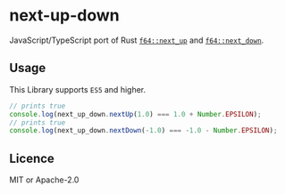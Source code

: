 # next-up-down

JavaScript/TypeScript port of Rust [`f64::next_up`][next_up] and [`f64::next_down`][next_down].

[next_up]: https://doc.rust-lang.org/std/primitive.f64.html#method.next_up
[next_down]: https://doc.rust-lang.org/std/primitive.f64.html#method.next_down

## Usage

This Library supports `ES5` and higher.

```js
// prints true
console.log(next_up_down.nextUp(1.0) === 1.0 + Number.EPSILON);
// prints true
console.log(next_up_down.nextDown(-1.0) === -1.0 - Number.EPSILON);
```

## Licence

MIT or Apache-2.0
